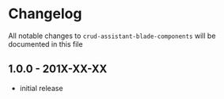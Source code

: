 # Changelog

All notable changes to `crud-assistant-blade-components` will be documented in this file

## 1.0.0 - 201X-XX-XX

- initial release
